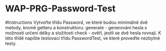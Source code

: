 # WAP-PRG-Password-Test

#Instructions
Vytvořte třídu Password, ve které budou minimálně dvě metody, kromě getteru a konstruktoru:
generate - generování hesla s možností určení délky a složitosti
check - ověří, jestli se dvě hesla rovnají. 
K této třídě napište testovací třídu PasswordTest, ve které proveďte nezbytné testy.
